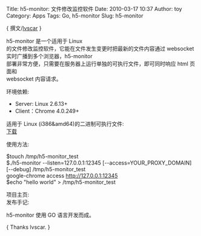 Title: h5-monitor: 文件修改监控软件
Date: 2010-03-17 10:37
Author: toy
Category: Apps
Tags: Go, h5-monitor
Slug: h5-monitor

{ 撰文/[lvscar](http://lvscar.info) }

h5-monitor 是一个适用于 Linux  
的文件修改监控软件，它能在文件发生变更时把最新的文件内容通过 websocket  
实时广播到多个浏览器，h5-monitor  
部署非常方便，只需要在服务器上运行单独的可执行文件，即可同时响应 html
页面和  
websocket 内容请求。

环境依赖:

+ Server: Linux 2.6.13+  
+ Client：Chrome 4.0.249+

适用于 Linux (i386&amd64)的二进制可执行文件:  
[下载](http://svn:svn@svn.lvscar.info/4fun/h5-monitor/h5-monitor)

使用方法:

$touch /tmp/h5-monitor\_test  
$./h5-monitor --listen=127.0.0.1:12345 [--access=YOUR\_PROXY\_DOMAIN]
[--debug] /tmp/h5-monitor\_test  
google-chrome access http://127.0.0.1:12345  
$echo "hello world" > /tmp/h5-monitor\_test

项目主页:  
发布手记:

h5-monitor 使用 GO 语言开发而成。

{ Thanks lvscar. }
